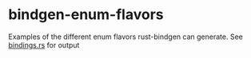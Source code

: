 # bindgen-enum-flavors

Examples of the different enum flavors rust-bindgen can generate. See [bindings.rs](./src/bindings.rs) for output